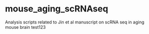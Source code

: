 # mouse_aging_scRNAseq
Analysis scripts related to Jin et al manuscript on scRNA seq in aging mouse brain test123